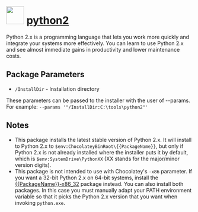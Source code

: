 ﻿# <img src="https://cdn.rawgit.com/chocolatey/chocolatey-coreteampackages/edba4a5849ff756e767cba86641bea97ff5721fe/icons/python.svg" width="48" height="48"/> [python2](https://chocolatey.org/packages/python2)


Python 2.x is a programming language that lets you work more quickly and integrate your systems more effectively. You can learn to use Python 2.x and see almost immediate gains in productivity and lower maintenance costs.

## Package Parameters

- `/InstallDir` - Installation directory

These parameters can be passed to the installer with the user of --params.
For example: `--params '"/InstallDir:C:\tools\python2"'`

## Notes

- This package installs the latest stable version of Python 2.x. It will install to Python 2.x to `$env:ChocolateyBinRoot\{{PackageName}}`, but only if Python 2.x is not already installed where the installer puts it by default, which is `$env:SystemDrive\PythonXX` (XX stands for the major/minor version digits).
- This package is not intended to use with Chocolatey's `-x86` parameter. If you want a 32-bit Python 2.x on 64-bit systems, install the [{{PackageName}}-x86_32](/packages/{{PackageName}}-x86_32) package instead. You can also install both packages. In this case you must manually adapt your PATH environment variable so that it picks the Python 2.x version that you want when invoking `python.exe`.

